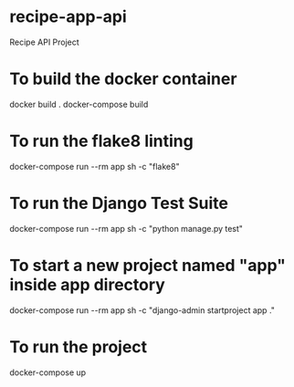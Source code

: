 # recipe-app-api
Recipe API Project

# To build the docker container
docker build .
docker-compose build

# To run the flake8 linting
docker-compose run --rm app sh -c "flake8"

# To run the Django Test Suite
docker-compose run --rm app sh -c "python manage.py test"

# To start a new project named "app" inside app directory
docker-compose run --rm app sh -c "django-admin startproject app ."

# To run the project
docker-compose up